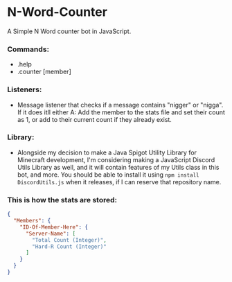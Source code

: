 # N-Word-Counter
A Simple N Word counter bot in JavaScript.

### Commands:
  - .help
  - .counter [member]
  
### Listeners:
  - Message listener that checks if a message contains "nigger" or "nigga". If it does itll either A: Add the member to the stats file and set their count as 1, or add to their current count if they already exist.

### Library:
  - Alongside my decision to make a Java Spigot Utility Library for Minecraft development, I'm considering making a JavaScript Discord Utils Library as well, and it will contain features of my Utils class in this bot, and more. You should be able to install it using `npm install DiscordUtils.js` when it releases, if I can reserve that repository name.

### This is how the stats are stored:

```json
{
  "Members": {
    "ID-Of-Member-Here": {
      "Server-Name": [
        "Total Count (Integer)",
        "Hard-R Count (Integer)"
      ]
    }
  }
}
```
